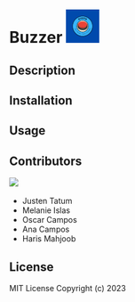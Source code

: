 # **Buzzer** <img src="public/images/Buzzer.png" alt="Buzzer" width="60" height="60"/>

## Description
## Installation
## Usage
## Contributors
 <a href="https://github.com/Radioactive-mtb/Buzzer/graphs/contributors">
  <img src="https://contrib.rocks/image?repo=Radioactive-mtb/Buzzer" />
</a>
<!-- Made with [contrib.rocks](https://contrib.rocks). -->

- Justen Tatum
- Melanie Islas
- Oscar Campos
- Ana Campos
- Haris Mahjoob

## License
MIT License
Copyright (c) 2023 